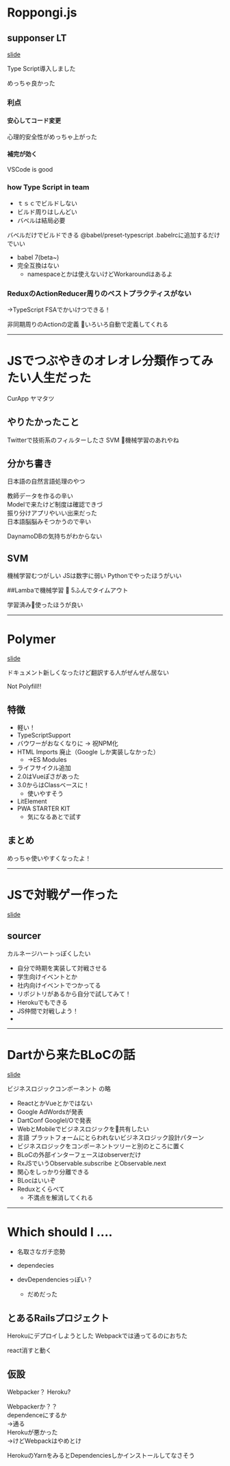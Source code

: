 # Roppongi.js


## supponser LT
[slide](https://speakerdeck.com/kentomoriwaki/typescript-in-wantedly)

Type Script導入しました

めっちゃ良かった
### 利点
#### 安心してコード変更
心理的安全性がめっちゃ上がった

#### 補完が効く

VSCode is good

### how Type Script in team
* ｔｓｃでビルドしない
* ビルド周りはしんどい
* バベルは結局必要

バベルだけでビルドできる
@babel/preset-typescript
.babelrcに追加するだけでいい

* babel 7(beta~)
* 完全互換はない
    * namespaceとかは使えないけどWorkaroundはあるよ


 
### ReduxのActionReducer周りのベストプラクティスがない
→TypeScript FSAでかいけつできる！

非同期周りのActionの定義
いろいろ自動で定義してくれる

---

# JSでつぶやきのオレオレ分類作ってみたい人生だった

CurApp
ヤマタツ

## やりたかったこと

Twitterで技術系のフィルターしたさ
SVM 機械学習のあれやね


## 分かち書き
日本語の自然言語処理のやつ


<!-- ここでベルが鳴る -->

教師データを作るの辛い  
Modelで来たけど制度は確認できづ  
振り分けアプリやいい出来だった  
日本語脳脳みそつかうので辛い  

DaynamoDBの気持ちがわからない

## SVM

機械学習むつがしい
JSは数字に弱い
Pythonでやったほうがいい

##Lambaで機械学習

5ふんでタイムアウト


学習済み使ったほうが良い

---

# Polymer
[slide](https://slides.com/takanorip/re-understand-polymer3#/)

ドキュメント新しくなったけど翻訳する人がぜんぜん居ない

Not  Polyfill!!

## 特徴
* 軽い！
* TypeScriptSupport
* バウワーがおなくなりに → 祝NPM化
* HTML Imports 廃止（Google しか実装しなかった）
    * →ES Modules
* ライフサイクル追加
*  2.0はVueぽさがあった
*  3.0からはClassベースに！
    *  使いやすそう
* LitElement
* PWA STARTER KIT
    * 気になるあとで試す

## まとめ
めっちゃ使いやすくなったよ！

---

# JSで対戦ゲー作った
[slide](https://yamatatsu.github.io/slides/002/#/)
## sourcer
カルネージハートっぽくしたい
* 自分で時期を実装して対戦させる
* 学生向けイベントとか
* 社内向けイベントでつかってる
* リポジトリがあるから自分で試してみて！
* Herokuでもできる
* JS仲間で対戦しよう！
* 

---

# Dartから来たBLoCの話
[slide](https://slides.com/adwd/bloc-from-dart#/)

ビジネスロジックコンポーネント
の略
* ReactとかVueとかではない
* Google AdWordsが発表
* DartConf GoogleI/Oで発表
* WebとMobileでビジネスロジックを共有したい
* 言語 プラットフォームにとらわれないビジネスロジック設計パターン
* ビジネスロジックをコンポーネントツリーと別のところに置く
* BLoCの外部インターフェースはobserverだけ
* RxJSでいうObservable.subscribe とObservable.next
* 関心をしっかり分離できる
* BLocはいいぞ
* Reduxとくらべて
    * 不満点を解消してくれる


---

# Which should I ....

* 名取さなガチ恋勢


* dependecies
* devDependenciesっぽい？
    * だめだった

## とあるRailsプロジェクト
Herokuにデプロイしようとした
Webpackでは通ってるのにおちた

react消すと動く

## 仮設
Webpacker？
Heroku?

Webpackerか？？  
dependenceにするか  
→通る   
Herokuが悪かった  
→けどWebpackはやめとけ  

HerokuのYarnをみるとDependenciesしかインストールしてなさそう
